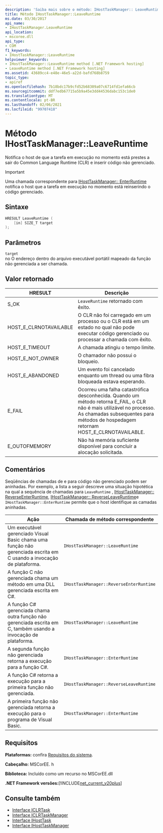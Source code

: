 ```yaml
---
description: 'Saiba mais sobre o método: IHostTaskManager:: LeaveRuntime'
title: Método IHostTaskManager::LeaveRuntime
ms.date: 03/30/2017
api_name:
- IHostTaskManager.LeaveRuntime
api_location:
- mscoree.dll
api_type:
- COM
f1_keywords:
- IHostTaskManager::LeaveRuntime
helpviewer_keywords:
- IHostTaskManager::LeaveRuntime method [.NET Framework hosting]
- LeaveRuntime method [.NET Framework hosting]
ms.assetid: 43689cc4-e48e-46e5-a22d-bafd768b8759
topic_type:
- apiref
ms.openlocfilehash: 7b18bdc17b9cfd52b68309a07c6714fd1efa66cb
ms.sourcegitcommit: ddf7edb67715a5b9a45e3dd44536dabc153c1de0
ms.translationtype: MT
ms.contentlocale: pt-BR
ms.lasthandoff: 02/06/2021
ms.locfileid: "99707418"
---
```

# <a name="ihosttaskmanagerleaveruntime-method"></a>Método IHostTaskManager::LeaveRuntime

Notifica o host de que a tarefa em execução no momento está prestes a sair do Common Language Runtime (CLR) e inserir código não gerenciado.  
  
> [!IMPORTANT]
> Uma chamada correspondente para [IHostTaskManager:: EnterRuntime](ihosttaskmanager-enterruntime-method.md) notifica o host que a tarefa em execução no momento está reinserindo o código gerenciado.  
  
## <a name="syntax"></a>Sintaxe  
  
```cpp  
HRESULT LeaveRuntime (  
    [in] SIZE_T target  
);  
```  
  
## <a name="parameters"></a>Parâmetros  

 `target`  
 no O endereço dentro do arquivo executável portátil mapeado da função não gerenciada a ser chamada.  
  
## <a name="return-value"></a>Valor retornado  
  
|HRESULT|Descrição|  
|-------------|-----------------|  
|S_OK|`LeaveRuntime` retornado com êxito.|  
|HOST_E_CLRNOTAVAILABLE|O CLR não foi carregado em um processo ou o CLR está em um estado no qual não pode executar código gerenciado ou processar a chamada com êxito.|  
|HOST_E_TIMEOUT|A chamada atingiu o tempo limite.|  
|HOST_E_NOT_OWNER|O chamador não possui o bloqueio.|  
|HOST_E_ABANDONED|Um evento foi cancelado enquanto um thread ou uma fibra bloqueada estava esperando.|  
|E_FAIL|Ocorreu uma falha catastrófica desconhecida. Quando um método retorna E_FAIL, o CLR não é mais utilizável no processo. As chamadas subsequentes para métodos de hospedagem retornam HOST_E_CLRNOTAVAILABLE.|  
|E_OUTOFMEMORY|Não há memória suficiente disponível para concluir a alocação solicitada.|  
  
## <a name="remarks"></a>Comentários  

 Seqüências de chamadas de e para código não gerenciado podem ser aninhadas. Por exemplo, a lista a seguir descreve uma situação hipotética na qual a sequência de chamadas para `LeaveRuntime` , [IHostTaskManager:: ReverseEnterRuntime](ihosttaskmanager-reverseenterruntime-method.md), [IHostTaskManager:: ReverseLeaveRuntime](ihosttaskmanager-reverseleaveruntime-method.md)e `IHostTaskManager::EnterRuntime` permite que o host identifique as camadas aninhadas.  
  
|Ação|Chamada de método correspondente|  
|------------|-------------------------------|  
|Um executável gerenciado Visual Basic chama uma função não gerenciada escrita em C usando a invocação de plataforma.|`IHostTaskManager::LeaveRuntime`|  
|A função C não gerenciada chama um método em uma DLL gerenciada escrita em C#.|`IHostTaskManager::ReverseEnterRuntime`|  
|A função C# gerenciada chama outra função não gerenciada escrita em C, também usando a invocação de plataforma.|`IHostTaskManager::LeaveRuntime`|  
|A segunda função não gerenciada retorna a execução para a função C#.|`IHostTaskManager::EnterRuntime`|  
|A função C# retorna a execução para a primeira função não gerenciada.|`IHostTaskManager::ReverseLeaveRuntime`|  
|A primeira função não gerenciada retorna a execução para o programa de Visual Basic.|`IHostTaskManager::EnterRuntime`|  
  
## <a name="requirements"></a>Requisitos  

 **Plataformas:** confira [Requisitos do sistema](../../get-started/system-requirements.md).  
  
 **Cabeçalho:** MSCorEE. h  
  
 **Biblioteca:** Incluído como um recurso no MSCorEE.dll  
  
 **.NET Framework versões:**[!INCLUDE[net_current_v20plus](../../../../includes/net-current-v20plus-md.md)]  
  
## <a name="see-also"></a>Consulte também

- [Interface ICLRTask](iclrtask-interface.md)
- [Interface ICLRTaskManager](iclrtaskmanager-interface.md)
- [Interface IHostTask](ihosttask-interface.md)
- [Interface IHostTaskManager](ihosttaskmanager-interface.md)
